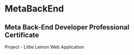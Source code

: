 # MetaBackEnd
## Meta Back-End Developer Professional Certificate

Project - Little Lemon Web Application
